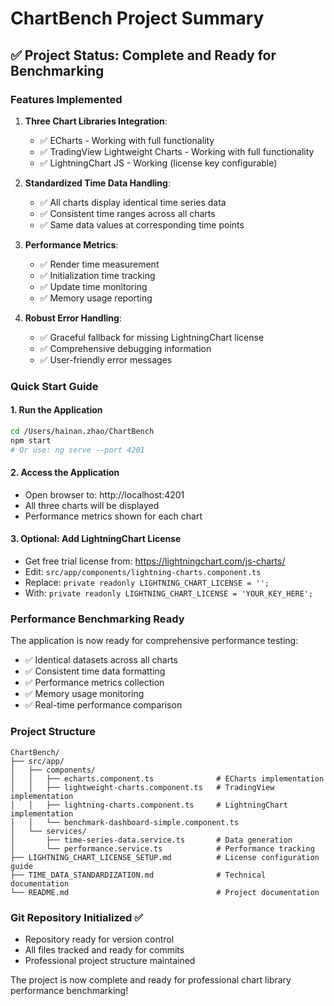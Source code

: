 # ChartBench Project Summary

## ✅ Project Status: Complete and Ready for Benchmarking

### Features Implemented
1. **Three Chart Libraries Integration**:
   - ✅ ECharts - Working with full functionality
   - ✅ TradingView Lightweight Charts - Working with full functionality  
   - ✅ LightningChart JS - Working (license key configurable)

2. **Standardized Time Data Handling**:
   - ✅ All charts display identical time series data
   - ✅ Consistent time ranges across all charts
   - ✅ Same data values at corresponding time points

3. **Performance Metrics**:
   - ✅ Render time measurement
   - ✅ Initialization time tracking
   - ✅ Update time monitoring
   - ✅ Memory usage reporting

4. **Robust Error Handling**:
   - ✅ Graceful fallback for missing LightningChart license
   - ✅ Comprehensive debugging information
   - ✅ User-friendly error messages

### Quick Start Guide

#### 1. Run the Application
```bash
cd /Users/hainan.zhao/ChartBench
npm start
# Or use: ng serve --port 4201
```

#### 2. Access the Application
- Open browser to: http://localhost:4201
- All three charts will be displayed
- Performance metrics shown for each chart

#### 3. Optional: Add LightningChart License
- Get free trial license from: https://lightningchart.com/js-charts/
- Edit: `src/app/components/lightning-charts.component.ts`
- Replace: `private readonly LIGHTNING_CHART_LICENSE = '';`
- With: `private readonly LIGHTNING_CHART_LICENSE = 'YOUR_KEY_HERE';`

### Performance Benchmarking Ready
The application is now ready for comprehensive performance testing:
- ✅ Identical datasets across all charts
- ✅ Consistent time data formatting
- ✅ Performance metrics collection
- ✅ Memory usage monitoring
- ✅ Real-time performance comparison

### Project Structure
```
ChartBench/
├── src/app/
│   ├── components/
│   │   ├── echarts.component.ts              # ECharts implementation
│   │   ├── lightweight-charts.component.ts   # TradingView implementation
│   │   ├── lightning-charts.component.ts     # LightningChart implementation
│   │   └── benchmark-dashboard-simple.component.ts
│   └── services/
│       ├── time-series-data.service.ts       # Data generation
│       └── performance.service.ts            # Performance tracking
├── LIGHTNING_CHART_LICENSE_SETUP.md          # License configuration guide
├── TIME_DATA_STANDARDIZATION.md              # Technical documentation
└── README.md                                 # Project documentation
```

### Git Repository Initialized ✅
- Repository ready for version control
- All files tracked and ready for commits
- Professional project structure maintained

The project is now complete and ready for professional chart library performance benchmarking!
